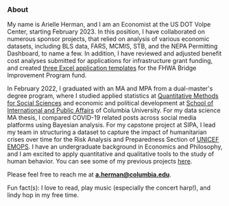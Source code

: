 <!--
**aeherman/aeherman** is a ✨ _special_ ✨ repository because its `README.md` (this file) appears on your GitHub profile.

Here are some ideas to get you started:

- 🔭 I’m currently working on ...
- 🌱 I’m currently learning ...
- 👯 I’m looking to collaborate on ...
- 🤔 I’m looking for help with ...
- 💬 Ask me about ...
- 📫 How to reach me: ...
- 😄 Pronouns: ...
- ⚡ Fun fact: ...
-->

### About
My name is Arielle Herman, and I am an Economist at the US DOT Volpe Center, starting February 2023. In this position, I have collaborated on numerous sponsor projects, that relied on analysis of various economic datasets, including BLS data, FARS, MCMIS, STB, and the NEPA Permitting Dashboard, to name a few. In addition, I have reviewed and adjusted benefit cost analyses submitted for applications for infrastructure grant funding, and created [three Excel application templates](https://www.fhwa.dot.gov/bridge/bip/) for the FHWA Bridge Improvement Program fund.

In February 2022, I graduated with an MA and MPA from a dual-master's degree program, where I studied applied statistics at [Quantitative Methods for Social Sciences](http://www.qmss.columbia.edu/) and economic and political development at [School of International and Public Affairs](https://www.sipa.columbia.edu/) of Columbia University.  For my data science MA thesis, I compared COVID-19 related posts across social media platforms using Bayesian analysis.  For my capstone project at SIPA, I lead my team in structuring a dataset to capture the impact of humanitarian crises over time for the Risk Analysis and Preparedness Section of [UNICEF EMOPS](https://www.unicef.org/appeals/global-support). I have an undergraduate background in Economics and Philosophy, and I am excited to apply quantitative and qualitative tools to the study of human behavior.  You can see some of my previous projects [here](https://github.com/aeherman/hello-world).

Please feel free to reach me at **a.herman@columbia.edu**.

Fun fact(s): I love to read, play music (especially the concert harp!), and lindy hop in my free time.
